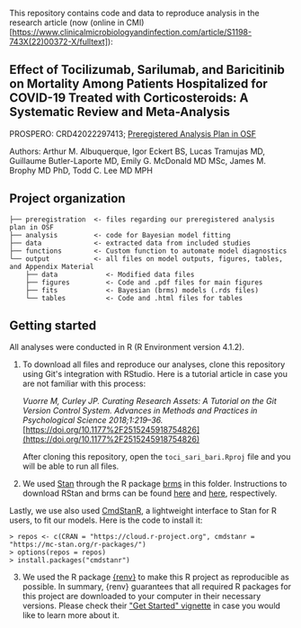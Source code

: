 This repository contains code and data to reproduce analysis in the research article (now (online in CMI) [https://www.clinicalmicrobiologyandinfection.com/article/S1198-743X(22)00372-X/fulltext]):

## **Effect of Tocilizumab, Sarilumab, and Baricitinib on Mortality Among Patients Hospitalized for COVID-19 Treated with Corticosteroids: A Systematic Review and Meta-Analysis**

PROSPERO: CRD42022297413; [Preregistered Analysis Plan in OSF](https://osf.io/2kstc/)

Authors: Arthur M. Albuquerque, Igor Eckert BS, Lucas Tramujas MD, Guillaume Butler-Laporte MD, Emily G. McDonald MD MSc, James M. Brophy MD PhD, Todd C. Lee MD MPH

## Project organization

```
├── preregistration  <- files regarding our preregistered analysis plan in OSF
├── analysis         <- code for Bayesian model fitting
├── data             <- extracted data from included studies
├── functions        <- Custom function to automate model diagnostics
└── output           <- all files on model outputs, figures, tables, and Appendix Material
    ├── data            <- Modified data files
    ├── figures         <- Code and .pdf files for main figures
    ├── fits            <- Bayesian (brms) models (.rds files)
    └── tables          <- Code and .html files for tables
```

## Getting started

All analyses were conducted in R (R Environment version 4.1.2). 

1.  To download all files and reproduce our analyses, clone this repository using Git's integration with RStudio. Here is a tutorial article in case you are not familiar with this process:

    *Vuorre M, Curley JP. Curating Research Assets: A Tutorial on the Git Version Control System. Advances in Methods and Practices in Psychological Science 2018;1:219–36.* [https://doi.org/10.1177%2F2515245918754826](https://doi.org/10.1177%2F2515245918754826)

       After cloning this repository, open the `toci_sari_bari.Rproj` file and you will be able to run all files.

2. We used [Stan](http://mc-stan.org) through the R package [brms](https://paul-buerkner.github.io/brms/index.html) in this folder. Instructions to download RStan and brms can be found [here](https://mc-stan.org/users/interfaces/rstan.html) and [here](https://github.com/paul-buerkner/brms#how-do-i-install-brms), respectively.

Lastly, we use also used [CmdStanR](https://mc-stan.org/cmdstanr/), a lightweight interface to Stan for R users, to fit our models. Here is the code to install it:

```
> repos <- c(CRAN = "https://cloud.r-project.org", cmdstanr = "https://mc-stan.org/r-packages/")
> options(repos = repos)
> install.packages("cmdstanr")
```

3. We used the R package [{renv}](https://rstudio.github.io/renv/) to make this R project as reproducible as possible. In summary, {renv} guarantees that all required R packages for this project are downloaded to your computer in their necessary versions. Please check their ["Get Started" vignette](https://rstudio.github.io/renv/articles/renv.html) in case you would like to learn more about it.
